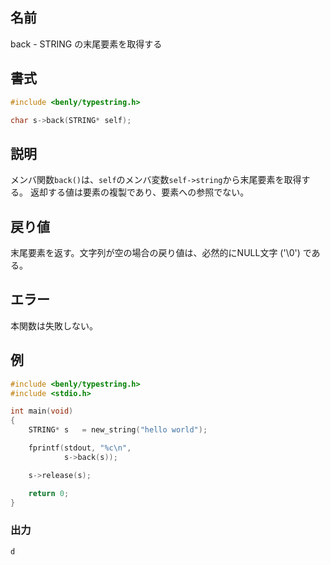 ## 名前

back - STRING の末尾要素を取得する

## 書式

```c
#include <benly/typestring.h>

char s->back(STRING* self);
```

## 説明

メンバ関数`back()`は、`self`のメンバ変数`self->string`から末尾要素を取得する。
返却する値は要素の複製であり、要素への参照でない。

## 戻り値

末尾要素を返す。文字列が空の場合の戻り値は、必然的にNULL文字 ('\0') である。

## エラー

本関数は失敗しない。

## 例

```c
#include <benly/typestring.h>
#include <stdio.h>

int main(void)
{
    STRING* s   = new_string("hello world");

    fprintf(stdout, "%c\n",
            s->back(s));

    s->release(s);

    return 0;
}
```

### 出力

```
d
```
